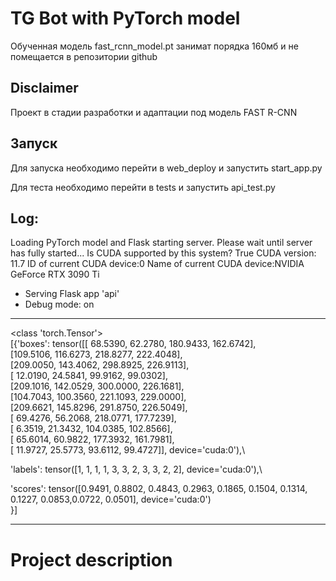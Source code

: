 # TG Bot with PyTorch model

Обученная модель fast_rcnn_model.pt занимат порядка 160мб и не помещается в репозитории github

## Disclaimer

Проект в стадии разработки и адаптации под модель FAST R-CNN

## Запуск

Для запуска необходимо перейти в web_deploy и запустить start_app.py

Для теста необходимо перейти в tests и запустить api_test.py

## Log:

Loading PyTorch model and Flask starting server.
Please wait until server has fully started...
Is CUDA supported by this system? True
CUDA version: 11.7
ID of current CUDA device:0
Name of current CUDA device:NVIDIA GeForce RTX 3090 Ti
* Serving Flask app 'api'
* Debug mode: on

***
<class 'torch.Tensor'>\
[{'boxes': tensor([[ 68.5390,  62.2780, 180.9433, 162.6742],\
[109.5106, 116.6273, 218.8277, 222.4048],\
[209.0050, 143.4062, 298.8925, 226.9113],\
[ 12.0190,  24.5841,  99.9162,  99.0302],\
[209.1016, 142.0529, 300.0000, 226.1681],\
[104.7043, 100.3560, 221.1093, 229.0000],\
[209.6621, 145.8296, 291.8750, 226.5049],\
[ 69.4276,  56.2068, 218.0771, 177.7239],\
[  6.3519,  21.3432, 104.0385, 102.8566],\
[ 65.6014,  60.9822, 177.3932, 161.7981],\
[ 11.9727,  25.5773,  93.6112,  99.4727]], device='cuda:0'),\

'labels': tensor([1, 1, 1, 1, 3, 3, 2, 3, 3, 2, 2], device='cuda:0'),\

'scores': tensor([0.9491, 0.8802, 0.4843, 0.2963, 0.1865, 0.1504, 0.1314, 0.1227, 0.0853,0.0722, 0.0501], device='cuda:0')\
}]
***

# Project description
